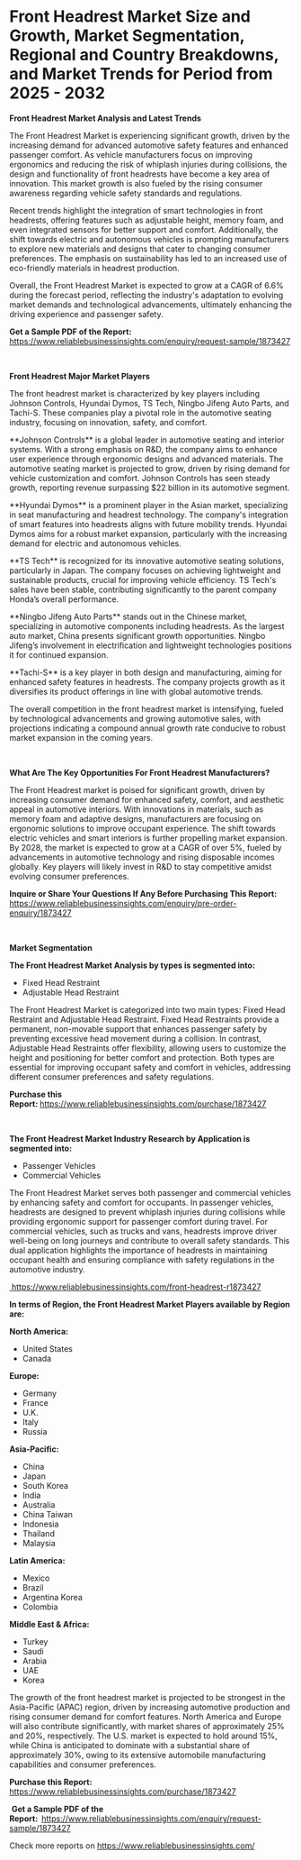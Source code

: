 <p><h1>Front Headrest Market Size and Growth, Market Segmentation, Regional and Country Breakdowns, and Market Trends for Period from 2025 -  2032</h1></p><p><strong>Front Headrest Market Analysis and Latest Trends</strong></p>
<p><p>The Front Headrest Market is experiencing significant growth, driven by the increasing demand for advanced automotive safety features and enhanced passenger comfort. As vehicle manufacturers focus on improving ergonomics and reducing the risk of whiplash injuries during collisions, the design and functionality of front headrests have become a key area of innovation. This market growth is also fueled by the rising consumer awareness regarding vehicle safety standards and regulations.</p><p>Recent trends highlight the integration of smart technologies in front headrests, offering features such as adjustable height, memory foam, and even integrated sensors for better support and comfort. Additionally, the shift towards electric and autonomous vehicles is prompting manufacturers to explore new materials and designs that cater to changing consumer preferences. The emphasis on sustainability has led to an increased use of eco-friendly materials in headrest production. </p><p>Overall, the Front Headrest Market is expected to grow at a CAGR of 6.6% during the forecast period, reflecting the industry's adaptation to evolving market demands and technological advancements, ultimately enhancing the driving experience and passenger safety.</p></p>
<p><strong>Get a Sample PDF of the Report:&nbsp;</strong> <a href="https://www.reliablebusinessinsights.com/enquiry/request-sample/1873427?utm_campaign=2840&utm_medium=2&utm_source=Github&utm_content=ia&utm_term=30032025&utm_id=front-headrest">https://www.reliablebusinessinsights.com/enquiry/request-sample/1873427</a></p>
<p>&nbsp;</p>
<p><strong>Front Headrest Major Market Players</strong></p>
<p><p>The front headrest market is characterized by key players including Johnson Controls, Hyundai Dymos, TS Tech, Ningbo Jifeng Auto Parts, and Tachi-S. These companies play a pivotal role in the automotive seating industry, focusing on innovation, safety, and comfort.</p><p>**Johnson Controls** is a global leader in automotive seating and interior systems. With a strong emphasis on R&D, the company aims to enhance user experience through ergonomic designs and advanced materials. The automotive seating market is projected to grow, driven by rising demand for vehicle customization and comfort. Johnson Controls has seen steady growth, reporting revenue surpassing $22 billion in its automotive segment.</p><p>**Hyundai Dymos** is a prominent player in the Asian market, specializing in seat manufacturing and headrest technology. The company's integration of smart features into headrests aligns with future mobility trends. Hyundai Dymos aims for a robust market expansion, particularly with the increasing demand for electric and autonomous vehicles. </p><p>**TS Tech** is recognized for its innovative automotive seating solutions, particularly in Japan. The company focuses on achieving lightweight and sustainable products, crucial for improving vehicle efficiency. TS Tech's sales have been stable, contributing significantly to the parent company Honda’s overall performance.</p><p>**Ningbo Jifeng Auto Parts** stands out in the Chinese market, specializing in automotive components including headrests. As the largest auto market, China presents significant growth opportunities. Ningbo Jifeng’s involvement in electrification and lightweight technologies positions it for continued expansion.</p><p>**Tachi-S** is a key player in both design and manufacturing, aiming for enhanced safety features in headrests. The company projects growth as it diversifies its product offerings in line with global automotive trends.</p><p>The overall competition in the front headrest market is intensifying, fueled by technological advancements and growing automotive sales, with projections indicating a compound annual growth rate conducive to robust market expansion in the coming years.</p></p>
<p>&nbsp;</p>
<p><strong>What Are The Key Opportunities For Front Headrest Manufacturers?</strong></p>
<p><p>The Front Headrest market is poised for significant growth, driven by increasing consumer demand for enhanced safety, comfort, and aesthetic appeal in automotive interiors. With innovations in materials, such as memory foam and adaptive designs, manufacturers are focusing on ergonomic solutions to improve occupant experience. The shift towards electric vehicles and smart interiors is further propelling market expansion. By 2028, the market is expected to grow at a CAGR of over 5%, fueled by advancements in automotive technology and rising disposable incomes globally. Key players will likely invest in R&D to stay competitive amidst evolving consumer preferences.</p></p>
<p><strong>Inquire or Share Your Questions If Any Before Purchasing This Report:</strong> <a href="https://www.reliablebusinessinsights.com/enquiry/pre-order-enquiry/1873427?utm_campaign=2840&utm_medium=2&utm_source=Github&utm_content=ia&utm_term=30032025&utm_id=front-headrest">https://www.reliablebusinessinsights.com/enquiry/pre-order-enquiry/1873427</a></p>
<p>&nbsp;</p>
<p><strong>Market Segmentation</strong></p>
<p><strong>The Front Headrest Market Analysis by types is segmented into:</strong></p>
<p><ul><li>Fixed Head Restraint</li><li>Adjustable Head Restraint</li></ul></p>
<p><p>The Front Headrest Market is categorized into two main types: Fixed Head Restraint and Adjustable Head Restraint. Fixed Head Restraints provide a permanent, non-movable support that enhances passenger safety by preventing excessive head movement during a collision. In contrast, Adjustable Head Restraints offer flexibility, allowing users to customize the height and positioning for better comfort and protection. Both types are essential for improving occupant safety and comfort in vehicles, addressing different consumer preferences and safety regulations.</p></p>
<p><strong>Purchase this Report:&nbsp;</strong><a href="https://www.reliablebusinessinsights.com/purchase/1873427?utm_campaign=2840&utm_medium=2&utm_source=Github&utm_content=ia&utm_term=30032025&utm_id=front-headrest">https://www.reliablebusinessinsights.com/purchase/1873427</a></p>
<p>&nbsp;</p>
<p><strong>The Front Headrest Market Industry Research by Application is segmented into:</strong></p>
<p><ul><li>Passenger Vehicles</li><li>Commercial Vehicles</li></ul></p>
<p><p>The Front Headrest Market serves both passenger and commercial vehicles by enhancing safety and comfort for occupants. In passenger vehicles, headrests are designed to prevent whiplash injuries during collisions while providing ergonomic support for passenger comfort during travel. For commercial vehicles, such as trucks and vans, headrests improve driver well-being on long journeys and contribute to overall safety standards. This dual application highlights the importance of headrests in maintaining occupant health and ensuring compliance with safety regulations in the automotive industry.</p></p>
<p><a href="https://www.reliablebusinessinsights.com/front-headrest-r1873427?utm_campaign=2840&utm_medium=2&utm_source=Github&utm_content=ia&utm_term=30032025&utm_id=front-headrest">&nbsp;https://www.reliablebusinessinsights.com/front-headrest-r1873427</a></p>
<p><strong>In terms of Region, the Front Headrest Market Players available by Region are:</strong></p>
<p>
    <p> <strong> North America: </strong>
        <ul>
            <li>United States</li>
            <li>Canada</li>
        </ul>
        </p> 
    <p> <strong> Europe: </strong>
        <ul>
            <li>Germany</li>
            <li>France</li>
            <li>U.K.</li>
            <li>Italy</li>
            <li>Russia</li>
        </ul>
        </p> 
    <p> <strong> Asia-Pacific: </strong>
        <ul>
            <li>China</li>
            <li>Japan</li>
            <li>South Korea</li>
            <li>India</li>
            <li>Australia</li>
            <li>China Taiwan</li>
            <li>Indonesia</li>
            <li>Thailand</li>
            <li>Malaysia</li>
        </ul>
        </p> 
    <p> <strong> Latin America: </strong>
        <ul>
            <li>Mexico</li>
            <li>Brazil</li>
            <li>Argentina Korea</li>
            <li>Colombia</li>
        </ul>
        </p> 
    <p> <strong> Middle East & Africa: </strong>
        <ul>
            <li>Turkey</li>
            <li>Saudi</li>
            <li>Arabia</li>
            <li>UAE</li>
            <li>Korea</li>
        </ul>
    </p>
    </p>
<p><p>The growth of the front headrest market is projected to be strongest in the Asia-Pacific (APAC) region, driven by increasing automotive production and rising consumer demand for comfort features. North America and Europe will also contribute significantly, with market shares of approximately 25% and 20%, respectively. The U.S. market is expected to hold around 15%, while China is anticipated to dominate with a substantial share of approximately 30%, owing to its extensive automobile manufacturing capabilities and consumer preferences.</p></p>
<p><strong>Purchase this Report: </strong><a href="https://www.reliablebusinessinsights.com/purchase/1873427?utm_campaign=2840&utm_medium=2&utm_source=Github&utm_content=ia&utm_term=30032025&utm_id=front-headrest">https://www.reliablebusinessinsights.com/purchase/1873427</a></p>
<p>&nbsp;<strong>Get a Sample PDF of the Report:&nbsp;&nbsp;</strong><a href="https://www.reliablebusinessinsights.com/enquiry/request-sample/1873427?utm_campaign=2840&utm_medium=2&utm_source=Github&utm_content=ia&utm_term=30032025&utm_id=front-headrest">https://www.reliablebusinessinsights.com/enquiry/request-sample/1873427</a></p>
<p><strong></strong></p>
<p>Check more reports on <a href="https://www.reliablebusinessinsights.com/?utm_campaign=2840&utm_medium=2&utm_source=Github&utm_content=ia&utm_term=30032025&utm_id=front-headrest">https://www.reliablebusinessinsights.com/</a></p>